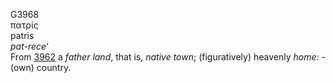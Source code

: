 <body>
  <p>G3968<br>  πατρίς  <br> patris  <br><i>pat-rece‘ </i><br>From <a href="g3962.htm">3962</a>  a <i>father</i> <i>land</i>, that is, <i>native</i> <i>town</i>; (figuratively) heavenly <i>home:</i> - (own) country.<br></p>
 </body>